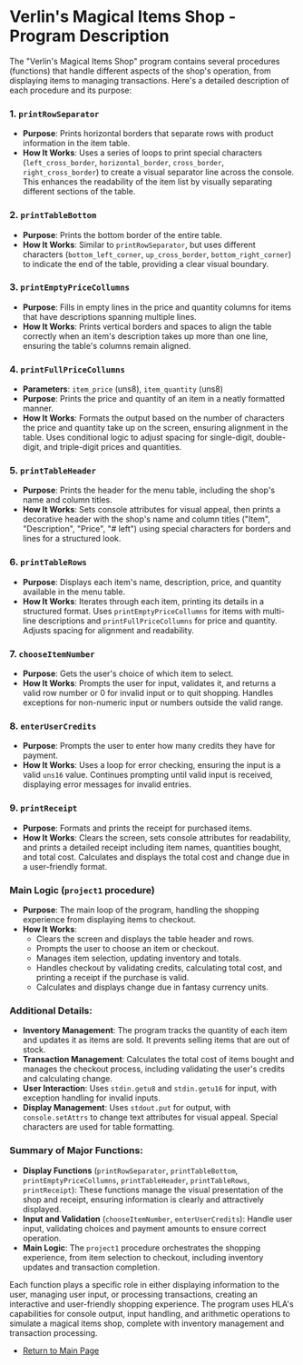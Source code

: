 # Verlin's Magical Items Shop - Program Description


The "Verlin's Magical Items Shop" program contains several procedures (functions) that handle different aspects of the shop's operation, from displaying items to managing transactions. Here's a detailed description of each procedure and its purpose:

### 1. `printRowSeparator`
- **Purpose**: Prints horizontal borders that separate rows with product information in the item table.
- **How It Works**: Uses a series of loops to print special characters (`left_cross_border`, `horizontal_border`, `cross_border`, `right_cross_border`) to create a visual separator line across the console. This enhances the readability of the item list by visually separating different sections of the table.

### 2. `printTableBottom`
- **Purpose**: Prints the bottom border of the entire table.
- **How It Works**: Similar to `printRowSeparator`, but uses different characters (`bottom_left_corner`, `up_cross_border`, `bottom_right_corner`) to indicate the end of the table, providing a clear visual boundary.

### 3. `printEmptyPriceCollumns`
- **Purpose**: Fills in empty lines in the price and quantity columns for items that have descriptions spanning multiple lines.
- **How It Works**: Prints vertical borders and spaces to align the table correctly when an item's description takes up more than one line, ensuring the table's columns remain aligned.

### 4. `printFullPriceCollumns`
- **Parameters**: `item_price` (uns8), `item_quantity` (uns8)
- **Purpose**: Prints the price and quantity of an item in a neatly formatted manner.
- **How It Works**: Formats the output based on the number of characters the price and quantity take up on the screen, ensuring alignment in the table. Uses conditional logic to adjust spacing for single-digit, double-digit, and triple-digit prices and quantities.

### 5. `printTableHeader`
- **Purpose**: Prints the header for the menu table, including the shop's name and column titles.
- **How It Works**: Sets console attributes for visual appeal, then prints a decorative header with the shop's name and column titles ("Item", "Description", "Price", "# left") using special characters for borders and lines for a structured look.

### 6. `printTableRows`
- **Purpose**: Displays each item's name, description, price, and quantity available in the menu table.
- **How It Works**: Iterates through each item, printing its details in a structured format. Uses `printEmptyPriceCollumns` for items with multi-line descriptions and `printFullPriceCollumns` for price and quantity. Adjusts spacing for alignment and readability.

### 7. `chooseItemNumber`
- **Purpose**: Gets the user's choice of which item to select.
- **How It Works**: Prompts the user for input, validates it, and returns a valid row number or 0 for invalid input or to quit shopping. Handles exceptions for non-numeric input or numbers outside the valid range.

### 8. `enterUserCredits`
- **Purpose**: Prompts the user to enter how many credits they have for payment.
- **How It Works**: Uses a loop for error checking, ensuring the input is a valid `uns16` value. Continues prompting until valid input is received, displaying error messages for invalid entries.

### 9. `printReceipt`
- **Purpose**: Formats and prints the receipt for purchased items.
- **How It Works**: Clears the screen, sets console attributes for readability, and prints a detailed receipt including item names, quantities bought, and total cost. Calculates and displays the total cost and change due in a user-friendly format.

### Main Logic (`project1` procedure)
- **Purpose**: The main loop of the program, handling the shopping experience from displaying items to checkout.
- **How It Works**:
  - Clears the screen and displays the table header and rows.
  - Prompts the user to choose an item or checkout.
  - Manages item selection, updating inventory and totals.
  - Handles checkout by validating credits, calculating total cost, and printing a receipt if the purchase is valid.
  - Calculates and displays change due in fantasy currency units.

### Additional Details:
- **Inventory Management**: The program tracks the quantity of each item and updates it as items are sold. It prevents selling items that are out of stock.
- **Transaction Management**: Calculates the total cost of items bought and manages the checkout process, including validating the user's credits and calculating change.
- **User Interaction**: Uses `stdin.getu8` and `stdin.getu16` for input, with exception handling for invalid inputs.
- **Display Management**: Uses `stdout.put` for output, with `console.setAttrs` to change text attributes for visual appeal. Special characters are used for table formatting.

### Summary of Major Functions:
- **Display Functions** (`printRowSeparator`, `printTableBottom`, `printEmptyPriceCollumns`, `printTableHeader`, `printTableRows`, `printReceipt`): These functions manage the visual presentation of the shop and receipt, ensuring information is clearly and attractively displayed.
- **Input and Validation** (`chooseItemNumber`, `enterUserCredits`): Handle user input, validating choices and payment amounts to ensure correct operation.
- **Main Logic**: The `project1` procedure orchestrates the shopping experience, from item selection to checkout, including inventory updates and transaction completion.

Each function plays a specific role in either displaying information to the user, managing user input, or processing transactions, creating an interactive and user-friendly shopping experience. The program uses HLA's capabilities for console output, input handling, and arithmetic operations to simulate a magical items shop, complete with inventory management and transaction processing.

- [Return to Main Page](README.md)
